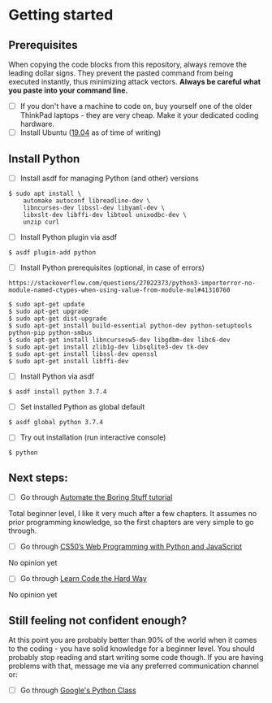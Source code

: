 # Getting started

## Prerequisites
When copying the code blocks from this repository, always remove the leading dollar signs. They prevent the pasted
command from being executed instantly, thus minimizing attack vectors. **Always be careful what you paste into your
command line.**

- [ ] If you don't have a machine to code on, buy yourself one of the older ThinkPad laptops - they are very
cheap. Make it your dedicated coding hardware.
- [ ] Install Ubuntu ([19.04](https://ubuntu.com/download/desktop/thank-you?country=PL&version=19.04&architecture=amd64) as of time of writing)

## Install Python
- [ ] Install asdf for managing Python (and other) versions
```
$ sudo apt install \
    automake autoconf libreadline-dev \
    libncurses-dev libssl-dev libyaml-dev \
    libxslt-dev libffi-dev libtool unixodbc-dev \
    unzip curl
```

- [ ] Install Python plugin via asdf
```
$ asdf plugin-add python
```

- [ ] Install Python prerequisites (optional, in case of errors)
```
https://stackoverflow.com/questions/27022373/python3-importerror-no-module-named-ctypes-when-using-value-from-module-mul#41310760

$ sudo apt-get update
$ sudo apt-get upgrade
$ sudo apt-get dist-upgrade
$ sudo apt-get install build-essential python-dev python-setuptools python-pip python-smbus
$ sudo apt-get install libncursesw5-dev libgdbm-dev libc6-dev
$ sudo apt-get install zlib1g-dev libsqlite3-dev tk-dev
$ sudo apt-get install libssl-dev openssl
$ sudo apt-get install libffi-dev
```

- [ ] Install Python via asdf
```
$ asdf install python 3.7.4
```

- [ ] Set installed Python as global default
```
$ asdf global python 3.7.4
```

- [ ] Try out installation (run interactive console)
```
$ python
```

## Next steps:
- [ ] Go through [Automate the Boring Stuff tutorial](https://automatetheboringstuff.com)

Total beginner level, I like it very much after a few chapters. It assumes no prior programming knowledge, so the first
chapters are very simple to go through.

- [ ] Go through [CS50’s Web Programming with Python and JavaScript](https://cs50.harvard.edu/web/2019/spring/lectures/)

No opinion yet

- [ ] Go through [Learn Code the Hard Way](https://learncodethehardway.org/python/)

No opinion yet

## Still feeling not confident enough?
At this point you are probably better than 90% of the world when it comes to the coding - you have solid knowledge for a beginner level. You should probably stop reading and start writing some code though. If you are having problems with that, message me via any preferred communication channel or:

- [ ] Go through [Google's Python Class](https://developers.google.com/edu/python/)
